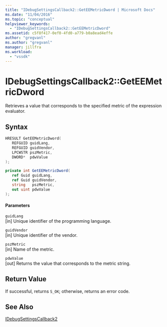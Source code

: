 ```yaml
---
title: "IDebugSettingsCallback2::GetEEMetricDword | Microsoft Docs"
ms.date: "11/04/2016"
ms.topic: "conceptual"
helpviewer_keywords: 
  - "IDebugSettingsCallback2::GetEEMetricDword"
ms.assetid: c5f8f417-0ef0-4fd0-a779-b0a8ead4effe
author: "gregvanl"
ms.author: "gregvanl"
manager: jillfra
ms.workload: 
  - "vssdk"
---
```

# IDebugSettingsCallback2::GetEEMetricDword
Retrieves a value that corresponds to the specified metric of the expression evaluator.  
  
## Syntax  
  
```cpp  
HRESULT GetEEMetricDword(  
   REFGUID guidLang,  
   REFGUID guidVendor,  
   LPCWSTR pszMetric,  
   DWORD*  pdwValue  
);  
```  
  
```csharp  
private int GetEEMetricDword(  
   ref Guid guidLang,  
   ref Guid guidVendor,  
   string   pszMetric,  
   out uint pdwValue  
);  
```  
  
#### Parameters  
 `guidLang`  
 [in] Unique identifier of the programming language.  
  
 `guidVendor`  
 [in] Unique identifier of the vendor.  
  
 `pszMetric`  
 [in] Name of the metric.  
  
 `pdwValue`  
 [out] Returns the value that corresponds to the metric string.  
  
## Return Value  
 If successful, returns `S_OK`; otherwise, returns an error code.  
  
## See Also  
 [IDebugSettingsCallback2](../../../extensibility/debugger/reference/idebugsettingscallback2.md)
